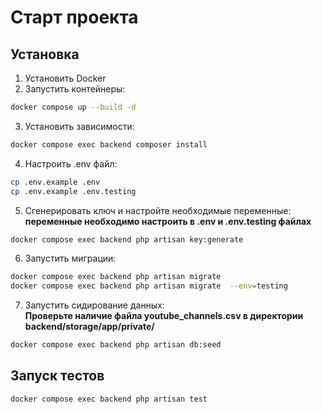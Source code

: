 # Старт проекта

## Установка

1. Установить Docker
2. Запустить контейнеры:
```bash
docker compose up --build -d
```
3. Установить зависимости:
```bash
docker compose exec backend composer install
```
4. Настроить .env файл:
```bash
cp .env.example .env
cp .env.example .env.testing 
``` 
5. Сгенерировать ключ и настройте необходимые переменные:  
__переменные необходимо настроить в .env и .env.testing файлах__
```bash
docker compose exec backend php artisan key:generate
```
    
6. Запустить миграции:
```bash
docker compose exec backend php artisan migrate  
docker compose exec backend php artisan migrate  --env=testing
```
7. Запустить сидирование данных:  
__Проверьте наличие файла youtube_channels.csv в директории backend/storage/app/private/__
```bash
docker compose exec backend php artisan db:seed
```


## Запуск тестов
```bash
docker compose exec backend php artisan test
```
